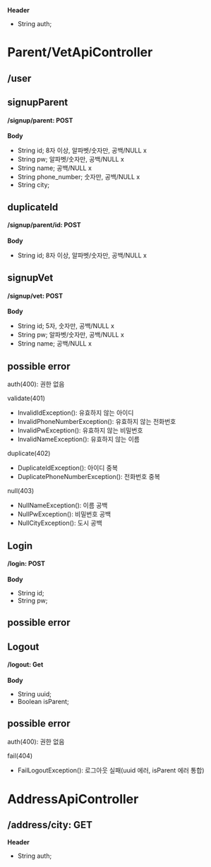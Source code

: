**Header**
- String auth;

# Parent/VetApiController

## /user

## signupParent
#### /signup/parent: POST

**Body**
- String id; 8자 이상, 알파벳/숫자만, 공백/NULL x
- String pw; 알파벳/숫자만, 공백/NULL x
- String name; 공백/NULL x
- String phone_number; 숫자만, 공백/NULL x
- String city;

## duplicateId
#### /signup/parent/id: POST

**Body**
- String id; 8자 이상, 알파벳/숫자만, 공백/NULL x

## signupVet
#### /signup/vet: POST

**Body**
- String id; 5자, 숫자만, 공백/NULL x
- String pw; 알파벳/숫자만, 공백/NULL x
- String name; 공백/NULL x

## possible error

auth(400): 권한 없음

validate(401)
- InvalidIdException(): 유효하지 않는 아이디
- InvalidPhoneNumberException(): 유효하지 않는 전화번호
- InvalidPwException(): 유효하지 않는 비밀번호
- InvalidNameException(): 유효하지 않는 이름

duplicate(402)
- DuplicateIdException(): 아이디 중복
- DuplicatePhoneNumberException(): 전화번호 중복

null(403)
- NullNameException(): 이름 공백
- NullPwException():  비밀번호 공백
- NullCityException(): 도시 공백

## Login
#### /login: POST

**Body**
- String id;
- String pw;

## possible error

## Logout
#### /logout: Get

**Body**
- String uuid;
- Boolean isParent;

## possible error

auth(400): 권한 없음

fail(404)
- FailLogoutException(): 로그아웃 실패(uuid 에러, isParent 에러 통합)

# AddressApiController

## /address/city: GET
**Header**
- String auth;
